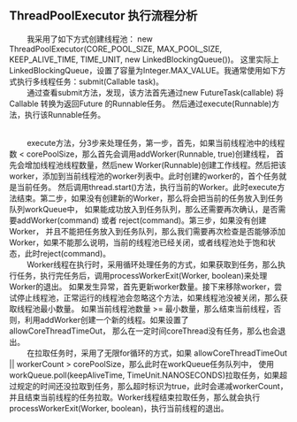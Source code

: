 ## ThreadPoolExecutor 执行流程分析

&emsp;&emsp; 我采用了如下方式创建线程池：
new ThreadPoolExecutor(CORE_POOL_SIZE, MAX_POOL_SIZE, KEEP_ALIVE_TIME, TIME_UNIT, new LinkedBlockingQueue())。
这里实际上LinkedBlockingQueue，设置了容量为Integer.MAX_VALUE。我通常使用如下方式执行多线程任务：submit(Callable<T> task)。
<br>
&emsp;&emsp; 通过查看submit方法，发现，该方法首先通过new FutureTask<T>(callable) 将 Callable<T> 转换为返回Future<T> 的Runnable任务。
然后通过execute(Runnable)方法，执行该Runnable任务。

<br>
&emsp;&emsp; execute方法，分3步来处理任务，第一步，首先，如果当前线程池中的线程数 < corePoolSize，那么首先会调用addWorker(Runnable, true)创建线程，
首先会增加线程池线程数量，然后new Worker(Runnable)创建工作线程。然后把该worker，添加到当前线程池的worker列表中。此时创建的worker的，首个任务就是当前任务。
然后调用thread.start()方法，执行当前的Worker。此时execute方法结束。第二步，如果没有创建新的Worker，那么将会把当前的任务放入到任务队列workQueue中，
如果能成功放入到任务队列，那么还需要再次确认，是否需要addWorker(command) 或者 reject(command)。第三步，如果没有创建Worker，
并且不能把任务放入到任务队列，那么我们需要再次检查是否能够添加Worker，如果不能那么说明，当前的线程池已经关闭，或者线程池处于饱和状态，此时reject(command)。

<br>
&emsp;&emsp; Worker线程在执行时，采用循环处理任务的方式，如果获取到任务，那么执行任务，执行完任务后，调用processWorkerExit(Worker, boolean)来处理Worker的退出。
如果发生异常，首先更新worker数量。接下来移除worker，尝试停止线程池，正常运行的线程池会忽略这个方法，如果线程池没被关闭，那么获取线程池最小数量。
如果当前线程池数量 >= 最小数量，那么结束当前线程，否则，利用addWorker创建一个新的线程。如果设置了allowCoreThreadTimeOut，
那么在一定时间coreThread没有任务，那么也会退出。

<br>
&emsp;&emsp; 在拉取任务时，采用了无限for循环的方式，如果 allowCoreThreadTimeOut || workerCount > corePoolSize，那么此时在workQueue任务队列中，
使用workQueue.poll(keepAliveTime, TimeUnit.NANOSECONDS)拉取任务，如果超过规定的时间还没拉取到任务，那么超时标识为true，此时会递减workerCount，
并且结束当前线程的任务拉取。Worker线程结束拉取任务，那么就会执行processWorkerExit(Worker, boolean)，执行当前线程的退出。